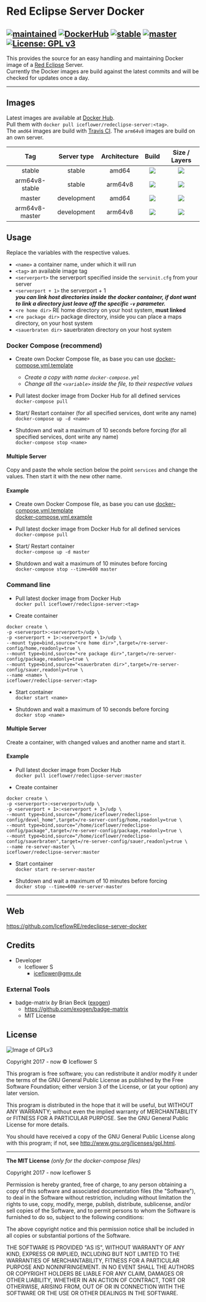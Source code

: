 # Red Eclipse Server Docker
[![maintained](https://img.shields.io/badge/maintained-yes-brightgreen.svg)][github]
[![DockerHub](https://img.shields.io/badge/Docker_Hub--FF69A4.svg?style=social)][docker hub]
[![stable](https://badges.herokuapp.com/travis/IceflowRE/redeclipse-server-docker?env=BRANCH=stable&label=stable)][travis ci]
[![master](https://badges.herokuapp.com/travis/IceflowRE/redeclipse-server-docker?env=BRANCH=master&label=master)][travis ci]
[![License: GPL v3](https://img.shields.io/badge/License-GPL%20v3-blue.svg)](https://www.gnu.org/licenses/gpl-3.0)
---

This provides the source for an easy handling and maintaining Docker image of a [Red Eclipse](https://redeclipse.net/) Server.  
Currently the Docker images are build against the latest commits and will be checked for updates once a day.

---

## Images
Latest images are available at [Docker Hub][docker hub].  
Pull them with `docker pull iceflower/redeclipse-server:<tag>`.  
The `amd64` images are build with [Travis CI][travis ci]. The `arm64v8` images are build on an own server.

|       Tag      | Server type | Architecture |              Build              |                  Size / Layers                |
|:--------------:|:-----------:|:------------:|:-------------------------------:|:---------------------------------------------:|
|     stable     |    stable   |     amd64    | [![][travis stable]][travis ci] |     [![][mbadge stable]][mbadge stable l]     |
| arm64v8-stable |    stable   |    arm64v8   |     [![][no build]][github]     | [![][mbadge arm stable]][mbadge arm stable l] |
|     master     | development |     amd64    | [![][travis master]][travis ci] |     [![][mbadge master]][mbadge master l]     |
| arm64v8-master | development |    arm64v8   |     [![][no build]][github]     | [![][mbadge arm master]][mbadge arm master l] |

## Usage
Replace the variables with the respective values.

  - `<name>` a container name, under which it will run
  - `<tag>` an available image tag
  - `<serverport>` the serverport specified inside the `servinit.cfg` from your server
  - `<serverport + 1>` the serverport + 1  
  ***you can link host directories inside the docker container, if dont want to link a directory just leave off the specific `-v` parameter.***
  - `<re home dir>` RE home directory on your host system, **must linked**
  - `<re package dir>` package directory, inside you can place a maps directory, on your host system
  - `<sauerbraten dir>` sauerbraten directory on your host system

### Docker Compose (recommend)
- Create own Docker Compose file, as base you can use [docker-compose.yml.template](./docker-compose.yml.template)  
  - *Create a copy with name `docker-compose.yml`*
  - *Change all the `<variable>` inside the file, to their respective values*

- Pull latest docker image from Docker Hub for all defined services  
`docker-compose pull`

- Start/ Restart container (for all specified services, dont write any name)  
`docker-compose up -d <name>`

- Shutdown and wait a maximum of 10 seconds before forcing (for all specified services, dont write any name)  
`docker-compose stop <name>`

#### Multiple Server
Copy and paste the whole section below the point `services` and change the values. Then start it with the new other name.

#### Example
- Create own Docker Compose file, as base you can use [docker-compose.yml.template](./docker-compose.yml.template)  
[docker-compose.yml.example](./docker-compose.yml.example)

- Pull latest docker image from Docker Hub for all defined services  
`docker-compose pull`

- Start/ Restart container  
`docker-compose up -d master`

- Shutdown and wait a maximum of 10 minutes before forcing  
`docker-compose stop --time=600 master`

### Command line
- Pull latest docker image from Docker Hub  
`docker pull iceflower/redeclipse-server:<tag>`

- Create container  
```
docker create \
-p <serverport>:<serverport>/udp \
-p <serverport + 1>:<serverport + 1>/udp \
--mount type=bind,source="<re home dir>",target=/re-server-config/home,readonly=true \
--mount type=bind,source="<re package dir>",target=/re-server-config/package,readonly=true \
--mount type=bind,source="<sauerbraten dir>",target=/re-server-config/sauer,readonly=true \
--name <name> \
iceflower/redeclipse-server:<tag>
```

- Start container  
`docker start <name>`

- Shutdown and wait a maximum of 10 seconds before forcing  
`docker stop <name>`

#### Multiple Server
Create a container, with changed values and another name and start it.

#### Example
- Pull latest docker image from Docker Hub  
`docker pull iceflower/redeclipse-server:master`

- Create container  
```
docker create \
-p <serverport>:<serverport>/udp \
-p <serverport + 1>:<serverport + 1>/udp \
--mount type=bind,source="/home/iceflower/redeclipse-config/devel_home",target=/re-server-config/home,readonly=true \
--mount type=bind,source="/home/iceflower/redeclipse-config/package",target=/re-server-config/package,readonly=true \
--mount type=bind,source="/home/iceflower/redeclipse-config/sauerbraten",target=/re-server-config/sauer,readonly=true \
--name re-server-master \
iceflower/redeclipse-server:master
```

- Start container  
`docker start re-server-master`

- Shutdown and wait a maximum of 10 minutes before forcing  
`docker stop --time=600 re-server-master`

---

## Web
https://github.com/IceflowRE/redeclipse-server-docker

## Credits
- Developer
  - Iceflower S
    - iceflower@gmx.de

### External Tools
- badge-matrix *by* Brian Beck ([exogen](https://github.com/exogen))
    - https://github.com/exogen/badge-matrix
    - MIT License

## License
![Image of GPLv3](http://www.gnu.org/graphics/gplv3-127x51.png)

Copyright 2017 - now © Iceflower S

This program is free software; you can redistribute it and/or modify it under the terms of the GNU General Public License as published by the Free Software Foundation; either version 3 of the License, or (at your option) any later version.

This program is distributed in the hope that it will be useful, but WITHOUT ANY WARRANTY; without even the implied warranty of MERCHANTABILITY or FITNESS FOR A PARTICULAR PURPOSE. See the GNU General Public License for more details.

You should have received a copy of the GNU General Public License along with this program; if not, see <http://www.gnu.org/licenses/gpl.html>.

---

**The MIT License** *(only for the docker-compose files)*

Copyright 2017 - now Iceflower S

Permission is hereby granted, free of charge, to any person obtaining a copy of this software and associated documentation files (the "Software"), to deal in the Software without restriction, including without limitation the rights to use, copy, modify, merge, publish, distribute, sublicense, and/or sell copies of the Software, and to permit persons to whom the Software is furnished to do so, subject to the following conditions:

The above copyright notice and this permission notice shall be included in all copies or substantial portions of the Software.

THE SOFTWARE IS PROVIDED "AS IS", WITHOUT WARRANTY OF ANY KIND, EXPRESS OR IMPLIED, INCLUDING BUT NOT LIMITED TO THE WARRANTIES OF MERCHANTABILITY, FITNESS FOR A PARTICULAR PURPOSE AND NONINFRINGEMENT. IN NO EVENT SHALL THE AUTHORS OR COPYRIGHT HOLDERS BE LIABLE FOR ANY CLAIM, DAMAGES OR OTHER LIABILITY, WHETHER IN AN ACTION OF CONTRACT, TORT OR OTHERWISE, ARISING FROM, OUT OF OR IN CONNECTION WITH THE SOFTWARE OR THE USE OR OTHER DEALINGS IN THE SOFTWARE.

[travis ci]: https://travis-ci.org/IceflowRE/redeclipse-server-docker
[github]: https://github.com/IceflowRE/redeclipse-server-docker
[docker hub]: https://hub.docker.com/r/iceflower/redeclipse-server
[no build]: https://img.shields.io/badge/build-inaccessible-lightgrey.svg
[travis stable]: https://badges.herokuapp.com/travis/IceflowRE/redeclipse-server-docker?env=BRANCH=stable&label=build
[travis master]: https://badges.herokuapp.com/travis/IceflowRE/redeclipse-server-docker?env=BRANCH=master&label=build
[mbadge stable]: https://images.microbadger.com/badges/image/iceflower/redeclipse-server:stable.svg
[mbadge stable l]: https://microbadger.com/images/iceflower/redeclipse-server:stable
[mbadge master]: https://images.microbadger.com/badges/image/iceflower/redeclipse-server:master.svg
[mbadge master l]: https://microbadger.com/images/iceflower/redeclipse-server:master
[mbadge arm stable]: https://images.microbadger.com/badges/image/iceflower/redeclipse-server:arm64v8-stable.svg
[mbadge arm stable l]: https://microbadger.com/images/iceflower/redeclipse-server:arm64v8-stable
[mbadge arm master]: https://images.microbadger.com/badges/image/iceflower/redeclipse-server:arm64v8-master.svg
[mbadge arm master l]: https://microbadger.com/images/iceflower/redeclipse-server:arm64v8-master
